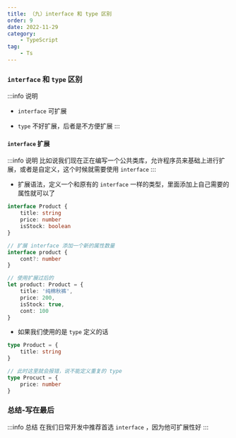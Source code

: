 ```yaml
---
title: （九）interface 和 type 区别
order: 9
date: 2022-11-29
category:
    - TypeScript
tag: 
    - Ts
---
```



### `interface` 和 `type` 区别
:::info 说明
- `interface` 可扩展

- `type` 不好扩展，后者是不方便扩展
:::

#### `interface` 扩展
:::info 说明
比如说我们现在正在编写一个公共类库，允许程序员来基础上进行扩展，或者是自定义，这个时候就需要使用 `interface`
:::

- 扩展语法，定义一个和原有的 `interface` 一样的类型，里面添加上自己需要的属性就可以了

```ts
interface Product {
    title: string
    price: number
    isStock: boolean
}

// 扩展 interface 添加一个新的属性数量
interface product {
    cont?: number
}

// 使用扩展过后的
let product: Product = {
    title: '纯棉秋裤',
    price: 200,
    isStock: true,
    cont: 100
}
```

- 如果我们使用的是 `type` 定义的话
```ts
type Product = {
    title: string
}

// 此时这里就会报错，说不能定义重复的 type
type Procuct = {
    price: number
}
```

### 总结-写在最后
:::info 总结
在我们日常开发中推荐首选 `interface` ，因为他可扩展性好
:::